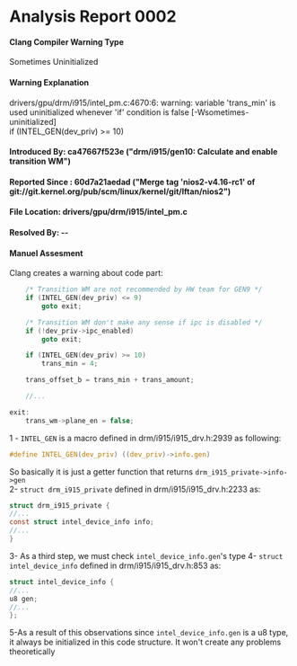 # Analysis Report 0002 #
#### Clang Compiler Warning Type ####
Sometimes Uninitialized
#### Warning Explanation  ####
drivers/gpu/drm/i915/intel_pm.c:4670:6: warning: variable 'trans_min' is used uninitialized whenever 'if' condition is false [-Wsometimes-uninitialized]  
        if (INTEL_GEN(dev_priv) >= 10)
#### Introduced By: ca47667f523e ("drm/i915/gen10: Calculate and enable transition WM")  ####
#### Reported Since : 60d7a21aedad ("Merge tag 'nios2-v4.16-rc1' of git://git.kernel.org/pub/scm/linux/kernel/git/lftan/nios2")  ####
#### File Location: drivers/gpu/drm/i915/intel_pm.c  ####
#### Resolved By: -- ####

#### Manuel Assesment  ####
Clang creates a warning about code part:  
```C
	/* Transition WM are not recommended by HW team for GEN9 */
	if (INTEL_GEN(dev_priv) <= 9)
		goto exit;

	/* Transition WM don't make any sense if ipc is disabled */
	if (!dev_priv->ipc_enabled)
		goto exit;

	if (INTEL_GEN(dev_priv) >= 10)
		trans_min = 4;

	trans_offset_b = trans_min + trans_amount;

	//...

exit:
	trans_wm->plane_en = false;
```

1 - ``` INTEL_GEN ``` is a macro defined in drm/i915/i915_drv.h:2939 as following:
```C 
#define INTEL_GEN(dev_priv)	((dev_priv)->info.gen)
```
So basically it is just a getter function that returns ``` drm_i915_private->info->gen ```  
2- ``` struct drm_i915_private ```  defined in drm/i915/i915_drv.h:2233 as:  
```C
struct drm_i915_private {
//...
const struct intel_device_info info;
//... 
}
```
3- As a third step, we must check ``` intel_device_info.gen ```'s type
4- ``` struct intel_device_info ``` defined in drm/i915/i915_drv.h:853 as:  
```C
struct intel_device_info {
//...
u8 gen;
//...
};
```
5-As a result of this observations since ```intel_device_info.gen``` is a u8 type, it always be initialized in this code structure. It won't create any problems theoretically
